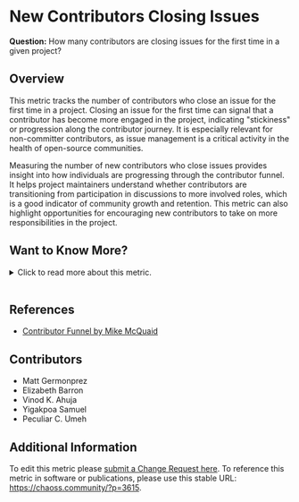 # **New Contributors Closing Issues**

**Question:** How many contributors are closing issues for the first time in a given project?

## Overview

This metric tracks the number of contributors who close an issue for the first time in a project. Closing an issue for the first time can signal that a contributor has become more engaged in the project, indicating "stickiness" or progression along the contributor journey. It is especially relevant for non-committer contributors, as issue management is a critical activity in the health of open-source communities.

Measuring the number of new contributors who close issues provides insight into how individuals are progressing through the contributor funnel. It helps project maintainers understand whether contributors are transitioning from participation in discussions to more involved roles, which is a good indicator of community growth and retention. This metric can also highlight opportunities for encouraging new contributors to take on more responsibilities in the project.

## Want to Know More?

<span markdown="1"><details>

<summary>Click to read more about this metric.</summary>

### Data Collection Strategies

*   Based on the [Issues Closed](https://chaoss.community/metric-issues-closed/) and [Contributor](https://chaoss.community/metric-contributors/) definitions, enrich contributors with the date of their first time closing an issue.
*   Track the number of unique contributors who close an issue for the first time by collecting timestamps when contributors close an issue.
*   Use contributor information to identify first-time issue closers.
*   Enrich contributor data by adding the date they first closed an issue.

### Filters 

*   **Exclude Reopened Issues:** Optionally exclude issues that were reopened within a specific period (e.g., less than one hour).

### Visualizations

*   **Table:** A table showing the names of contributors who closed an issue for the first time and the date when that occurred.
*   **Timeline:** A timeline with time on the x-axis and the aggregated count of new issue closers on the y-axis, showing how the number of new contributors closing issues changes over time.

</details></span><br>

## References

*   [Contributor Funnel by Mike McQuaid](https://mikemcquaid.com/2018/08/14/the-open-source-contributor-funnel-why-people-dont-contribute-to-your-open-source-project/)

## Contributors

*   Matt Germonprez
*   Elizabeth Barron
*   Vinod K. Ahuja
*   Yigakpoa Samuel
*   Peculiar C. Umeh

## Additional Information

To edit this metric please [submit a Change Request here](https://github.com/chaoss/wg-evolution/blob/main/focus-areas/community-growth/new-contributor-closing-issues.md).
To reference this metric in software or publications, please use this stable URL: <https://chaoss.community/?p=3615>.

<!-- # For groupings in the knowledge base
**Context tags:** contributor retention, issue management, community growth  
**Keyword tags:** new contributors, issue closing, contributor engagement, open source projects, community retention, contributor funnel
 -->
